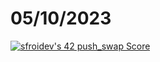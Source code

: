 # 05/10/2023
[![sfroidev's 42 push_swap Score](https://badge42.coday.fr/api/v2/clvc5zhsr1978001p4a960jya6/project/3243406)](https://github.com/Coday-meric/badge42)
